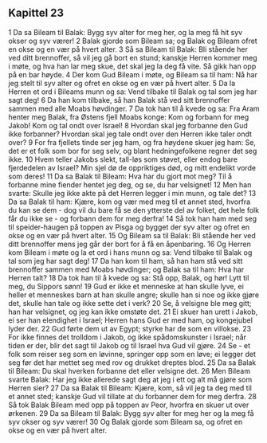 ## Kapittel 23

1 Da sa Bileam til Balak: Bygg syv alter for meg her, og la meg få hit syv okser og syv værer!
2 Balak gjorde som Bileam sa; og Balak og Bileam ofret en okse og en vær på hvert alter.
3 Så sa Bileam til Balak: Bli stående her ved ditt brennoffer, så vil jeg gå bort en stund; kanskje Herren kommer meg i møte, og hva han lar meg skue, det skal jeg la deg få vite. Så gikk han opp på en bar høyde.
4 Der kom Gud Bileam i møte, og Bileam sa til ham: Nå har jeg stelt til syv alter og ofret en okse og en vær på hvert alter.
5 Da la Herren et ord i Bileams munn og sa: Vend tilbake til Balak og tal som jeg har sagt deg!
6 Da han kom tilbake, så han Balak stå ved sitt brennoffer sammen med alle Moabs høvdinger.
7 Da tok han til å kvede og sa: Fra Aram henter meg Balak, fra Østens fjell Moabs konge: Kom og forbann for meg Jakob! Kom og tal ondt over Israel!
8 Hvordan skal jeg forbanne den Gud ikke forbanner? Hvordan skal jeg tale ondt over den Herren ikke taler ondt over?
9 For fra fjellets tinde ser jeg ham, og fra høydene skuer jeg ham: Se, det er et folk som bor for seg selv, og blant hedningefolkene regner det seg ikke.
10 Hvem teller Jakobs slekt, tall-løs som støvet, eller endog bare fjerdedelen av Israel? Min sjel dø de oppriktiges død, og mitt endelikt vorde som deres!
11 Da sa Balak til Bileam: Hva har du gjort mot meg? Til å forbanne mine fiender hentet jeg deg, og se, du har velsignet!
12 Men han svarte: Skulle jeg ikke akte på det Herren legger i min munn, og tale det?
13 Da sa Balak til ham: Kjære, kom og vær med meg til et annet sted, hvorfra du kan se dem - dog vil du bare få se den ytterste del av folket, det hele folk får du ikke se - og forbann dem for meg derfra!
14 Så tok han ham med seg til speider-haugen på toppen av Pisga og bygget der syv alter og ofret en okse og en vær på hvert alter.
15 Og Bileam sa til Balak: Bli stående her ved ditt brennoffer mens jeg går der bort for å få en åpenbaring.
16 Og Herren kom Bileam i møte og la et ord i hans munn og sa: Vend tilbake til Balak og tal som jeg har sagt deg!
17 Da han kom til ham, så han ham stå ved sitt brennoffer sammen med Moabs høvdinger; og Balak sa til ham: Hva har Herren talt?
18 Da tok han til å kvede og sa: Stå opp, Balak, og hør! Lytt til meg, du Sippors sønn!
19 Gud er ikke et menneske at han skulle lyve, ei heller et menneskes barn at han skulle angre; skulle han si noe og ikke gjøre det, skulle han tale og ikke sette det i verk?
20 Se, å velsigne ble meg gitt; han har velsignet, og jeg kan ikke omstøte det.
21 Ei skuer han urett i Jakob, ei ser han elendighet i Israel; Herren hans Gud er med ham, og kongejubel lyder der.
22 Gud førte dem ut av Egypt; styrke har de som en villokse.
23 For ikke finnes det trolldom i Jakob, og ikke spådomskunster i Israel; når tiden er der, blir det sagt til Jakob og til Israel hva Gud vil gjøre.
24 Se - et folk som reiser seg som en løvinne, springer opp som en løve; ei legger det seg før det har mettet seg med rov og drukket dreptes blod.
25 Da sa Balak til Bileam: Du skal hverken forbanne det eller velsigne det.
26 Men Bileam svarte Balak: Har jeg ikke allerede sagt deg at jeg i ett og alt må gjøre som Herren sier?
27 Da sa Balak til Bileam: Kjære, kom, så vil jeg ta deg med til et annet sted; kanskje Gud vil tillate at du forbanner dem for meg derfra.
28 Så tok Balak Bileam med opp på toppen av Peor, hvorfra en skuer ut over ørkenen.
29 Da sa Bileam til Balak: Bygg syv alter for meg her og la meg få syv okser og syv værer!
30 Og Balak gjorde som Bileam sa, og ofret en okse og en vær på hvert alter.
